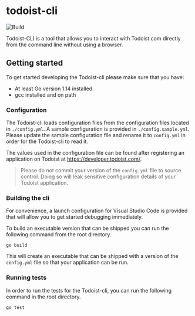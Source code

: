 # todoist-cli

![Build](https://github.com/kpdowns/todoist-cli/workflows/Build/badge.svg?branch=master)

Todoist-CLI is a tool that allows you to interact with Todoist.com directly from the command line without using a browser.

## Getting started
To get started developing the Todoist-cli please make sure that you have:

- At least Go version 1.14 installed.
- gcc installed and on path

### Configuration
The Todoist-cli loads configuration files from the configuration files located in `./config.yml`. A sample configuration is provided in `./config.sample.yml`. Please update the sample configuration file and rename it to `config.yml` in order for the Todoist-cli to read it.

The values used in the configuration file can be found after registering an application on Todoist at https://developer.todoist.com/.

> Please do not commit your version of the `config.yml` file to source control. Doing so will leak sensitive configuration details of your Todoist application.

### Building the cli
For convenience, a launch configuration for Visual Studio Code is provided that will allow you to get started debugging immediately.

To build an executable version that can be shipped you can run the following command from the root directory.

```
go build
```

This will create an executable that can be shipped with a version of the `config.yml` file so that your application can be run.

### Running tests
In order to run the tests for the Todoist-cli, you can run the following command in the root directory.

```
go test
```